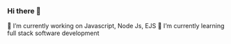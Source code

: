 ### Hi there 👋


🔭 I’m currently working on Javascript, Node Js, EJS
🌱 I’m currently learning full stack software development
<!--
**aku13693/aku13693** is a ✨ _special_ ✨ repository because its `README.md` (this file) appears on your GitHub profile.



- 🔭 I’m currently working on Javascript, Node Js, EJS
- 🌱 I’m currently learning full stack software development
- 👯 I’m looking to collaborate on ...
- 🤔 I’m looking for help with ...
- 💬 Ask me about ...
- 📫 How to reach me: ...
- 😄 Pronouns: ...
- ⚡ Fun fact: ...
-->
